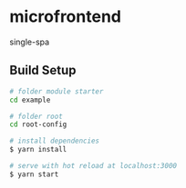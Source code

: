 # microfrontend
single-spa

## Build Setup

``` bash
# folder module starter
cd example

# folder root
cd root-config

# install dependencies
$ yarn install

# serve with hot reload at localhost:3000
$ yarn start

```
